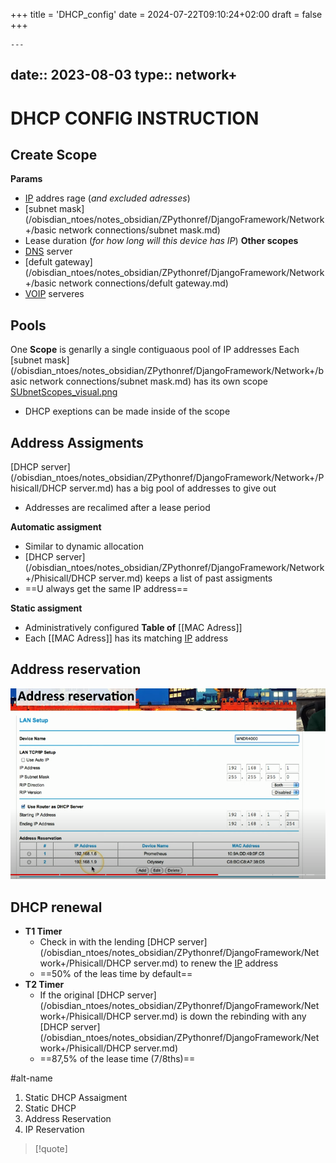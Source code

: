 +++
title = 'DHCP_config'
date = 2024-07-22T09:10:24+02:00
draft = false
+++

    ---
date:: 2023-08-03
type:: network+
---
# DHCP CONFIG INSTRUCTION 
## Create Scope 
**Params**
 - [IP](/obisdian_ntoes/notes_obsidian/ZPythonref/DjangoFramework/Network+/Ref_OSI/IP.md) addres rage (*and excluded adresses*)
 - [subnet mask](/obisdian_ntoes/notes_obsidian/ZPythonref/DjangoFramework/Network+/basic network connections/subnet mask.md)
 - Lease duration (*for how long will this device has IP*)
**Other scopes** 
 - [DNS](/obisdian_ntoes/notes_obsidian/ZPythonref/DjangoFramework/Network+/Phisicall/DNS.md) server 
 - [defult gateway](/obisdian_ntoes/notes_obsidian/ZPythonref/DjangoFramework/Network+/basic network connections/defult gateway.md) 
 - [VOIP](/VOIP.md) serveres 
## Pools 
One **Scope** is genarlly a single contiguaous pool of IP addresses 
 Each [subnet mask](/obisdian_ntoes/notes_obsidian/ZPythonref/DjangoFramework/Network+/basic network connections/subnet mask.md)  has its own scope 
  [SUbnetScopes_visual.png](/static/SUbnetScopes_visual.png)
  - DHCP exeptions can be made inside of the scope 

## Address Assigments 

[DHCP server](/obisdian_ntoes/notes_obsidian/ZPythonref/DjangoFramework/Network+/Phisicall/DHCP server.md)  has a big pool of addresses to give out 
 - Addresses are recalimed after a lease period  

**Automatic assigment** 
- Similar to dynamic allocation 
- [DHCP server](/obisdian_ntoes/notes_obsidian/ZPythonref/DjangoFramework/Network+/Phisicall/DHCP server.md)  keeps a list of past assigments 
- ==U always get the same IP address==

**Static assigment**
- Administratively configured 
**Table of** [[MAC Adress]]
- Each [[MAC Adress]]  has its matching [IP](/obisdian_ntoes/notes_obsidian/ZPythonref/DjangoFramework/Network+/Ref_OSI/IP.md) address 
## Address reservation 
![Address_Reservation_visual.png](/static/Address_Reservation_visual.png)
## DHCP renewal 
- **T1 Timer**
	- Check in with the lending [DHCP server](/obisdian_ntoes/notes_obsidian/ZPythonref/DjangoFramework/Network+/Phisicall/DHCP server.md) to renew the [IP](/obisdian_ntoes/notes_obsidian/ZPythonref/DjangoFramework/Network+/Ref_OSI/IP.md) address 
	- ==50% of the leas time by default==
- **T2 Timer** 
	- If the original [DHCP server](/obisdian_ntoes/notes_obsidian/ZPythonref/DjangoFramework/Network+/Phisicall/DHCP server.md) is down the rebinding with any [DHCP server](/obisdian_ntoes/notes_obsidian/ZPythonref/DjangoFramework/Network+/Phisicall/DHCP server.md) 
	- ==87,5% of the lease time (7/8ths)==

#alt-name 
1. Static DHCP Assaigment 
2. Static  DHCP
3. Address Reservation 
4. IP Reservation  

>[!quote]